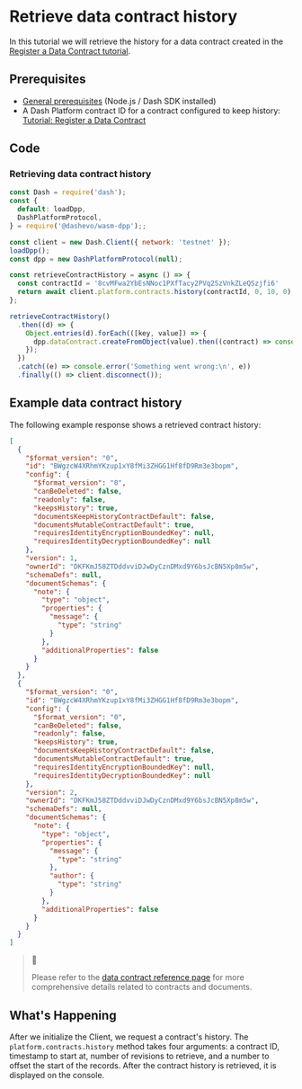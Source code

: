 # Retrieve data contract history

In this tutorial we will retrieve the history for a data contract created in the [Register a Data
Contract tutorial](../../tutorials/contracts-and-documents/register-a-data-contract.md).

## Prerequisites

* [General prerequisites](../../tutorials/introduction.md#prerequisites) (Node.js / Dash SDK installed)
* A Dash Platform contract ID for a contract configured to keep history: [Tutorial: Register a Data Contract](../../tutorials/contracts-and-documents/register-a-data-contract.md)

## Code

### Retrieving data contract history

```javascript
const Dash = require('dash');
const {
  default: loadDpp,
  DashPlatformProtocol,
} = require('@dashevo/wasm-dpp');;

const client = new Dash.Client({ network: 'testnet' });
loadDpp();
const dpp = new DashPlatformProtocol(null);

const retrieveContractHistory = async () => {
  const contractId = '8cvMFwa2YbEsNNoc1PXfTacy2PVq2SzVnkZLeQSzjfi6'
  return await client.platform.contracts.history(contractId, 0, 10, 0);
};

retrieveContractHistory()
  .then((d) => {
    Object.entries(d).forEach(([key, value]) => {
      dpp.dataContract.createFromObject(value).then((contract) => console.dir(contract.toJSON(), {depth: 5}))
    });
  })
  .catch((e) => console.error('Something went wrong:\n', e))
  .finally(() => client.disconnect());
```

## Example data contract history

The following example response shows a retrieved contract history:

```json
[
  {
    "$format_version": "0",
    "id": "BWgzcW4XRhmYKzup1xY8fMi3ZHGG1Hf8fD9Rm3e3bopm",
    "config": {
      "$format_version": "0",
      "canBeDeleted": false,
      "readonly": false,
      "keepsHistory": true,
      "documentsKeepHistoryContractDefault": false,
      "documentsMutableContractDefault": true,
      "requiresIdentityEncryptionBoundedKey": null,
      "requiresIdentityDecryptionBoundedKey": null
    },
    "version": 1,
    "ownerId": "DKFKmJ58ZTDddvviDJwDyCznDMxd9Y6bsJcBN5Xp8m5w",
    "schemaDefs": null,
    "documentSchemas": {
      "note": {
        "type": "object",
        "properties": {
          "message": {
            "type": "string"
          }
        },
        "additionalProperties": false
      }
    }
  },
  {
    "$format_version": "0",
    "id": "BWgzcW4XRhmYKzup1xY8fMi3ZHGG1Hf8fD9Rm3e3bopm",
    "config": {
      "$format_version": "0",
      "canBeDeleted": false,
      "readonly": false,
      "keepsHistory": true,
      "documentsKeepHistoryContractDefault": false,
      "documentsMutableContractDefault": true,
      "requiresIdentityEncryptionBoundedKey": null,
      "requiresIdentityDecryptionBoundedKey": null
    },
    "version": 2,
    "ownerId": "DKFKmJ58ZTDddvviDJwDyCznDMxd9Y6bsJcBN5Xp8m5w",
    "schemaDefs": null,
    "documentSchemas": {
      "note": {
        "type": "object",
        "properties": {
          "message": {
            "type": "string"
          },
          "author": {
            "type": "string"
          }
        },
        "additionalProperties": false
      }
    }
  }
]
```

> 📘
>
> Please refer to the [data contract reference page](../../reference/data-contracts.md) for more
> comprehensive details related to contracts and documents.

## What's Happening

After we initialize the Client, we request a contract's history. The `platform.contracts.history`
method takes four arguments: a contract ID, timestamp to start at, number of revisions to retrieve,
and a number to offset the start of the records. After the contract history is retrieved, it is
displayed on the console.
